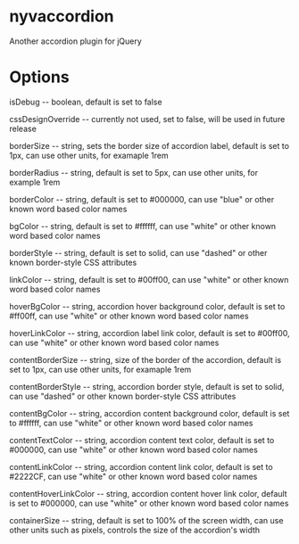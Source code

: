 # nyvaccordion

Another accordion plugin for jQuery

# Options

isDebug -- boolean, default is set to false

cssDesignOverride -- currently not used, set to false, will be used in future release

borderSize -- string, sets the border size of accordion label, default is set to 1px, can use other units, for examaple 1rem

borderRadius -- string, default is set to 5px, can use other units, for example 1rem

borderColor -- string, default is set to #000000, can use "blue" or other known word based color names

bgColor -- string, default is set to #ffffff, can use "white" or other known word based color names

borderStyle -- string, default is set to solid, can use "dashed" or other known border-style CSS attributes

linkColor -- string, default is set to #00ff00, can use "white" or other known word based color names

hoverBgColor -- string, accordion hover background color, default is set to #ff00ff, can use "white" or other known word based color names

hoverLinkColor -- string, accordion label link color, default is set to #00ff00, can use "white" or other known word based color names

contentBorderSize -- string, size of the border of the accordion, default is set to 1px, can use other units, for examaple 1rem

contentBorderStyle -- string, accordion border style, default is set to solid, can use "dashed" or other known border-style CSS attributes

contentBgColor -- string, accordion content background color, default is set to #ffffff, can use "white" or other known word based color names

contentTextColor -- string, accordion content text color, default is set to #000000, can use "white" or other known word based color names

contentLinkColor -- string, accordion content link color, default is set to #2222CF, can use "white" or other known word based color names

contentHoverLinkColor -- string, accordion content hover link color, default is set to #000000, can use "white" or other known word based color names

containerSize -- string, default is set to 100% of the screen width, can use other units such as pixels, controls the size of the accordion's width
